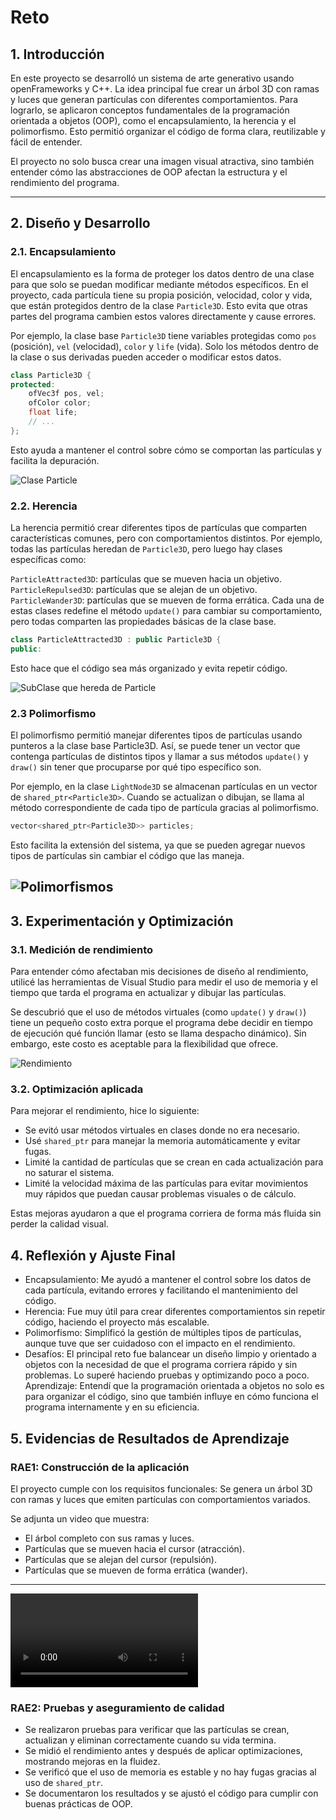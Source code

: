 
# Reto

## 1. Introducción

En este proyecto se desarrolló un sistema de arte generativo usando openFrameworks y C++. La idea principal fue crear un árbol 3D con ramas y luces que generan partículas con diferentes comportamientos. Para lograrlo, se aplicaron conceptos fundamentales de la programación orientada a objetos (OOP), como el encapsulamiento, la herencia y el polimorfismo. Esto permitió organizar el código de forma clara, reutilizable y fácil de entender.

El proyecto no solo busca crear una imagen visual atractiva, sino también entender cómo las abstracciones de OOP afectan la estructura y el rendimiento del programa.

---

## 2. Diseño y Desarrollo

### 2.1. Encapsulamiento

El encapsulamiento es la forma de proteger los datos dentro de una clase para que solo se puedan modificar mediante métodos específicos. En el proyecto, cada partícula tiene su propia posición, velocidad, color y vida, que están protegidos dentro de la clase `Particle3D`. Esto evita que otras partes del programa cambien estos valores directamente y cause errores.

Por ejemplo, la clase base `Particle3D` tiene variables protegidas como `pos` (posición), `vel` (velocidad), `color` y `life` (vida). Solo los métodos dentro de la clase o sus derivadas pueden acceder o modificar estos datos.

```cpp
class Particle3D {
protected:
    ofVec3f pos, vel;
    ofColor color;
    float life;
    // ...
};
```

Esto ayuda a mantener el control sobre cómo se comportan las partículas y facilita la depuración.

![Clase Particle](../ImagenesYVideos/Particle.png)

### 2.2. Herencia
La herencia permitió crear diferentes tipos de partículas que comparten características comunes, pero con comportamientos distintos. Por ejemplo, todas las partículas heredan de `Particle3D`, pero luego hay clases específicas como:

`ParticleAttracted3D`: partículas que se mueven hacia un objetivo.
`ParticleRepulsed3D`: partículas que se alejan de un objetivo.
`ParticleWander3D`: partículas que se mueven de forma errática.
Cada una de estas clases redefine el método `update()` para cambiar su comportamiento, pero todas comparten las propiedades básicas de la clase base.

```cpp
class ParticleAttracted3D : public Particle3D {
public:
```

Esto hace que el código sea más organizado y evita repetir código.

![SubClase que hereda de Particle](../ImagenesYVideos/Subclase.png)
### 2.3 Polimorfismo

El polimorfismo permitió manejar diferentes tipos de partículas usando punteros a la clase base Particle3D. Así, se puede tener un vector que contenga partículas de distintos tipos y llamar a sus métodos `update()` y `draw()` sin tener que procuparse por qué tipo específico son.

Por ejemplo, en la clase `LightNode3D` se almacenan partículas en un vector de `shared_ptr<Particle3D>`. Cuando se actualizan o dibujan, se llama al método correspondiente de cada tipo de partícula gracias al polimorfismo.

```cpp
vector<shared_ptr<Particle3D>> particles;
```

Esto facilita la extensión del sistema, ya que se pueden agregar nuevos tipos de partículas sin cambiar el código que las maneja.

![Polimorfismos](../ImagenesYVideos/Polimorfismos.png)
---

## 3. Experimentación y Optimización
### 3.1. Medición de rendimiento

Para entender cómo afectaban mis decisiones de diseño al rendimiento, utilicé las herramientas de Visual Studio para medir el uso de memoria y el tiempo que tarda el programa en actualizar y dibujar las partículas.

Se descubrió que el uso de métodos virtuales (como `update()` y `draw()`) tiene un pequeño costo extra porque el programa debe decidir en tiempo de ejecución qué función llamar (esto se llama despacho dinámico). Sin embargo, este costo es aceptable para la flexibilidad que ofrece.

![Rendimiento](../ImagenesYVideos/Rendimiento.png)

### 3.2. Optimización aplicada
Para mejorar el rendimiento, hice lo siguiente:

- Se evitó usar métodos virtuales en clases donde no era necesario.
- Usé `shared_ptr` para manejar la memoria automáticamente y evitar fugas.
- Limité la cantidad de partículas que se crean en cada actualización para no saturar el sistema.
- Limité la velocidad máxima de las partículas para evitar movimientos muy rápidos que puedan causar problemas visuales o de cálculo.

Estas mejoras ayudaron a que el programa corriera de forma más fluida sin perder la calidad visual.

## 4. Reflexión y Ajuste Final
- Encapsulamiento: Me ayudó a mantener el control sobre los datos de cada partícula, evitando errores y facilitando el mantenimiento del código.
- Herencia: Fue muy útil para crear diferentes comportamientos sin repetir código, haciendo el proyecto más escalable.
- Polimorfismo: Simplificó la gestión de múltiples tipos de partículas, aunque tuve que ser cuidadoso con el impacto en el rendimiento.
- Desafíos: El principal reto fue balancear un diseño limpio y orientado a objetos con la necesidad de que el programa corriera rápido y sin problemas. Lo superé haciendo pruebas y optimizando poco a poco.
Aprendizaje: Entendí que la programación orientada a objetos no solo es para organizar el código, sino que también influye en cómo funciona el programa internamente y en su eficiencia.

## 5. Evidencias de Resultados de Aprendizaje
### RAE1: Construcción de la aplicación
El proyecto cumple con los requisitos funcionales: 
Se genera un árbol 3D con ramas y luces que emiten partículas con comportamientos variados.

Se adjunta un video que muestra:
- El árbol completo con sus ramas y luces.
- Partículas que se mueven hacia el cursor (atracción).
- Partículas que se alejan del cursor (repulsión).
- Partículas que se mueven de forma errática (wander).

---


<video controls src="../ImagenesYVideos/Grabación de pantalla 2025-09-30 000209.mp4" title="Title"></video>


### RAE2: Pruebas y aseguramiento de calidad

- Se realizaron pruebas para verificar que las partículas se crean, actualizan y eliminan correctamente cuando su vida termina.
- Se midió el rendimiento antes y después de aplicar optimizaciones, mostrando mejoras en la fluidez.
- Se verificó que el uso de memoria es estable y no hay fugas gracias al uso de `shared_ptr`.
- Se documentaron los resultados y se ajustó el código para cumplir con buenas prácticas de OOP.